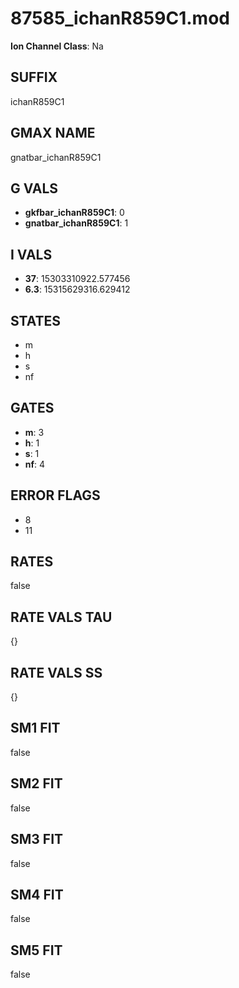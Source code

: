 # 87585_ichanR859C1.mod

**Ion Channel Class**: Na

## SUFFIX

ichanR859C1

## GMAX NAME

gnatbar_ichanR859C1

## G VALS

- **gkfbar_ichanR859C1**: 0
- **gnatbar_ichanR859C1**: 1

## I VALS

- **37**: 15303310922.577456
- **6.3**: 15315629316.629412

## STATES

- m
- h
- s
- nf

## GATES

- **m**: 3
- **h**: 1
- **s**: 1
- **nf**: 4

## ERROR FLAGS

- 8
- 11

## RATES

false

## RATE VALS TAU

{}

## RATE VALS SS

{}

## SM1 FIT

false

## SM2 FIT

false

## SM3 FIT

false

## SM4 FIT

false

## SM5 FIT

false

